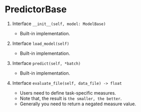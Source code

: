 # PredictorBase

 1. Interface `__init__(self, model: ModelBase)`
    * Built-in implementation.

 1. Interface `load_model(self)`
    * Built-in implementation.

 1. Interface `predict(self, *batch)`
    * Built-in implementation.

 1. Interface `evaluate_file(self, data_file) -> float`
    * Users need to define task-specific measures. 
    * Note that, the result is `the smaller, the better`. 
    * Generally you need to return a negated measure value. 
